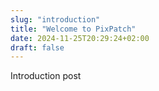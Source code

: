 ```yaml
---
slug: "introduction"
title: "Welcome to PixPatch"
date: 2024-11-25T20:29:24+02:00
draft: false
---
```


Introduction post

